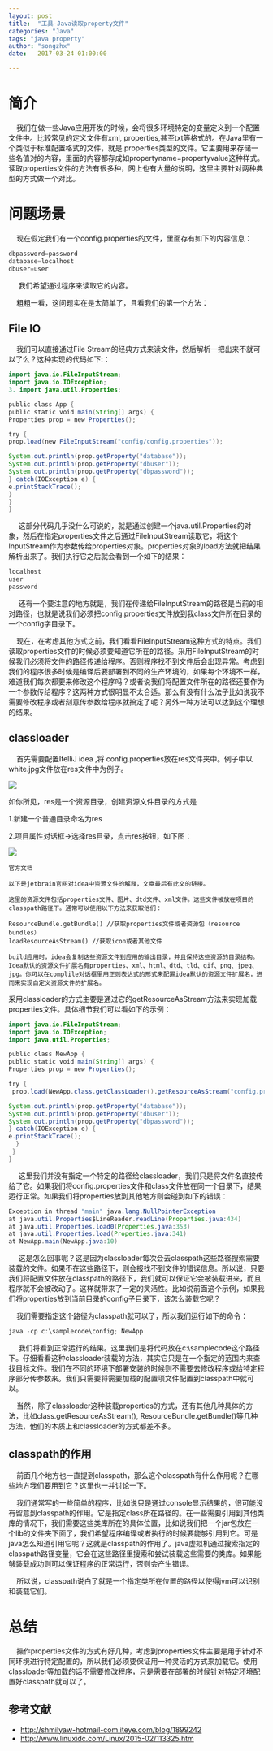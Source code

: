 ```yaml
---
layout: post
title:  "工具-Java读取property文件"
categories: "Java"
tags: "java property"
author: "songzhx"
date:   2017-03-24 01:00:00

---
```


# 简介

    我们在做一些Java应用开发的时候，会将很多环境特定的变量定义到一个配置文件中。比较常见的定义文件有xml, properties,甚至txt等格式的。在Java里有一个类似于标准配置格式的文件，就是.properties类型的文件。它主要用来存储一些名值对的内容，里面的内容都存成如propertyname=propertyvalue这种样式。读取properties文件的方法有很多种，网上也有大量的说明，这里主要针对两种典型的方式做一个对比。

# 问题场景

    现在假定我们有一个config.properties的文件，里面存有如下的内容信息：

``` java
dbpassword=password  
database=localhost  
dbuser=user  
```
     我们希望通过程序来读取它的内容。

    粗粗一看，这问题实在是太简单了，且看我们的第一个方法：

## File IO

    我们可以直接通过File Stream的经典方式来读文件，然后解析一把出来不就可以了么？这种实现的代码如下:：

``` java
import java.io.FileInputStream;  
import java.io.IOException;  
3. import java.util.Properties;  

public class App {  
public static void main(String[] args) {  
Properties prop = new Properties();  

try {  
prop.load(new FileInputStream("config/config.properties"));  

System.out.println(prop.getProperty("database"));  
System.out.println(prop.getProperty("dbuser"));  
System.out.println(prop.getProperty("dbpassword"));  
} catch(IOException e) {  
e.printStackTrace();  
}  
}  
}  
```
     这部分代码几乎没什么可说的，就是通过创建一个java.util.Properties的对象，然后在指定properties文件之后通过FileInputStream读取它，将这个InputStream作为参数传给properties对象。properties对象的load方法就把结果解析出来了。我们执行它之后就会看到一个如下的结果：

``` java 
localhost  
user  
password  
```
     还有一个要注意的地方就是，我们在传递给FileInputStream的路径是当前的相对路径，也就是说我们必须把config.properties文件放到我class文件所在目录的一个config字目录下。

    现在，在考虑其他方式之前，我们看看FileInputStream这种方式的特点。我们读取properties文件的时候必须要知道它所在的路径。采用FileInputStream的时候我们必须将文件的路径传递给程序。否则程序找不到文件后会出现异常。考虑到我们的程序很多时候是编译后要部署到不同的生产环境的，如果每个环境不一样，难道我们每次都要来修改这个程序吗？或者说我们将配置文件所在的路径还要作为一个参数传给程序？这两种方式很明显不太合适。那么有没有什么法子比如说我不需要修改程序或者刻意传参数给程序就搞定了呢？另外一种方法可以达到这个理想的结果。

## classloader

    首先需要配置ItelliJ idea ,将 config.properties放在res文件夹中。例子中以white.jpg文件放在res文件中为例子。

![](https://tva1.sinaimg.cn/large/006y8mN6gy1g6fcs0371wj309r0cgt94.jpg)



如你所见，res是一个资源目录，创建资源文件目录的方式是

1.新建一个普通目录命名为res

2.项目属性对话框->选择res目录，点击res按钮，如下图：

![](https://tva1.sinaimg.cn/large/006y8mN6gy1g6fcsllsylj30sw0g3751.jpg)

```
官方文档

以下是jetbrain官网对idea中资源文件的解释，文章最后有此文的链接。

这里的资源文件包括properties文件、图片、dtd文件、xml文件。这些文件被放在项目的classpath路径下。通常可以使用以下方法来获取他们：

ResourceBundle.getBundle() //获取properties文件或者资源包（resource bundles）  
loadResourceAsStream() //获取icon或者其他文件 

build应用时，idea会复制这些资源文件到应用的输出目录，并且保持这些资源的目录结构。Idea默认的资源文件扩展名有properties、xml、html、dtd、tld、gif、png、jpeg、jpg。你可以在complile对话框里用正则表达式的形式来配置idea默认的资源文件扩展名，进而来实现自定义资源文件的扩展名。
```

​	采用classloader的方式主要是通过它的getResourceAsStream方法来实现加载properties文件。具体细节我们可以看如下的示例：

``` java
import java.io.FileInputStream;  
import java.io.IOException;  
import java.util.Properties;  

public class NewApp {  
public static void main(String[] args) {  
Properties prop = new Properties();  

try {  
 prop.load(NewApp.class.getClassLoader().getResourceAsStream("config.properties"));  

System.out.println(prop.getProperty("database"));  
System.out.println(prop.getProperty("dbuser"));  
System.out.println(prop.getProperty("dbpassword"));  
} catch(IOException e) {  
e.printStackTrace();  
  }  
 }  
}  
```
     这里我们并没有指定一个特定的路径给classloader，我们只是将文件名直接传给了它。如果我们将config.properties文件和class文件放在同一个目录下，结果运行正常。如果我们将properties放到其他地方则会碰到如下的错误：

``` java 
Exception in thread "main" java.lang.NullPointerException  
at java.util.Properties$LineReader.readLine(Properties.java:434)  
at java.util.Properties.load0(Properties.java:353)  
at java.util.Properties.load(Properties.java:341)  
at NewApp.main(NewApp.java:10)  
```
     这是怎么回事呢？这是因为classloader每次会去classpath这些路径搜索需要装载的文件。如果不在这些路径下，则会报找不到文件的错误信息。所以说，只要我们将配置文件放在classpath的路径下，我们就可以保证它会被装载进来，而且程序就不会被改动了。这样就带来了一定的灵活性。比如说前面这个示例，如果我们将properties放到当前目录的config子目录下，该怎么装载它呢？

    我们需要指定这个路径为classpath就可以了，所以我们运行如下的命令：

```java 
java -cp c:\samplecode\config; NewApp  
```
     我们将看到正常运行的结果。这里我们是将代码放在c:\samplecode这个路径下。仔细看看这种classloader装载的方法，其实它只是在一个指定的范围内来查找目标文件。我们在不同的环境下部署安装的时候则不需要去修改程序或给特定程序部分传参数来。我们只需要将需要加载的配置项文件配置到classpath中就可以。

    当然，除了classloader这种装载properties的方式，还有其他几种具体的方法，比如class.getResourceAsStream(), ResourceBundle.getBundle()等几种方法，他们的本质上和classloader的方式都差不多。

## classpath的作用

    前面几个地方也一直提到classpath，那么这个classpath有什么作用呢？在哪些地方我们要用到它？这里也一并讨论一下。

    我们通常写的一些简单的程序，比如说只是通过console显示结果的，很可能没有留意到classpath的作用。它是指定class所在路径的。在一些需要引用到其他类库的情况下，我们需要这些类库所在的具体位置，比如说我们把一个jar包放在一个lib的文件夹下面了，我们希望程序编译或者执行的时候要能够引用到它。可是java怎么知道引用它呢？这就是classpath的作用了。java虚拟机通过搜索指定的classpath路径变量，它会在这些路径里搜索和尝试装载这些需要的类库。如果能够装载成功则可以保证程序的正常运行，否则会产生错误。

    所以说，classpath说白了就是一个指定类所在位置的路径以使得jvm可以识别和装载它们。

# 总结

    操作properties文件的方式有好几种，考虑到properties文件主要是用于针对不同环境进行特定配置的，所以我们必须要保证用一种灵活的方式来加载它。使用classloader等加载的话不需要修改程序，只是需要在部署的时候针对特定环境配置好classpath就可以了。


## 参考文献

- http://shmilyaw-hotmail-com.iteye.com/blog/1899242
- http://www.linuxidc.com/Linux/2015-02/113325.htm